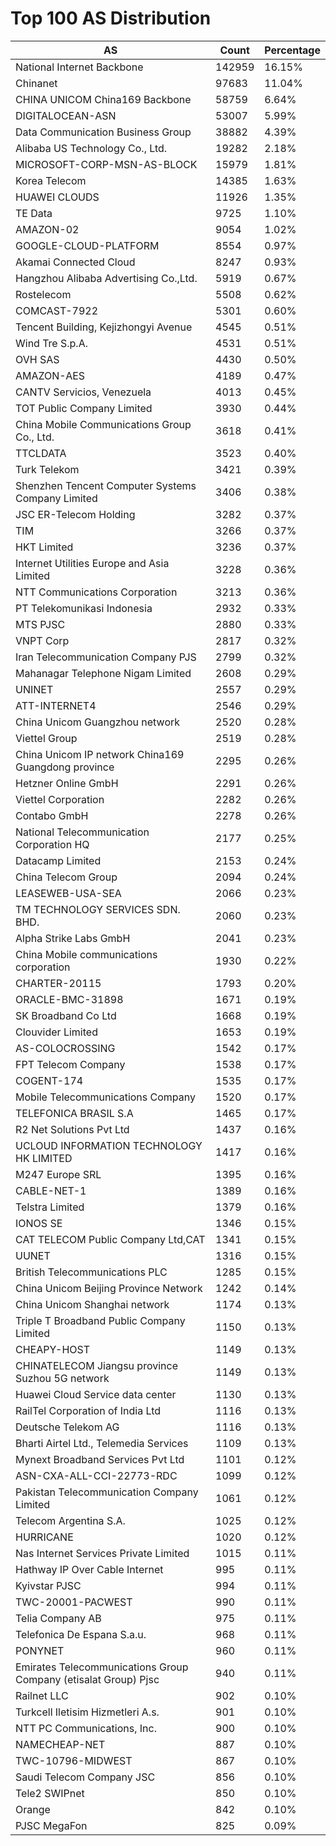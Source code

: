 # Top 100 AS Distribution
| AS | Count | Percentage |
|----|----|----|
| National Internet Backbone | 142959 | 16.15% |
| Chinanet | 97683 | 11.04% |
| CHINA UNICOM China169 Backbone | 58759 | 6.64% |
| DIGITALOCEAN-ASN | 53007 | 5.99% |
| Data Communication Business Group | 38882 | 4.39% |
| Alibaba US Technology Co., Ltd. | 19282 | 2.18% |
| MICROSOFT-CORP-MSN-AS-BLOCK | 15979 | 1.81% |
| Korea Telecom | 14385 | 1.63% |
| HUAWEI CLOUDS | 11926 | 1.35% |
| TE Data | 9725 | 1.10% |
| AMAZON-02 | 9054 | 1.02% |
| GOOGLE-CLOUD-PLATFORM | 8554 | 0.97% |
| Akamai Connected Cloud | 8247 | 0.93% |
| Hangzhou Alibaba Advertising Co.,Ltd. | 5919 | 0.67% |
| Rostelecom | 5508 | 0.62% |
| COMCAST-7922 | 5301 | 0.60% |
| Tencent Building, Kejizhongyi Avenue | 4545 | 0.51% |
| Wind Tre S.p.A. | 4531 | 0.51% |
| OVH SAS | 4430 | 0.50% |
| AMAZON-AES | 4189 | 0.47% |
| CANTV Servicios, Venezuela | 4013 | 0.45% |
| TOT Public Company Limited | 3930 | 0.44% |
| China Mobile Communications Group Co., Ltd. | 3618 | 0.41% |
| TTCLDATA | 3523 | 0.40% |
| Turk Telekom | 3421 | 0.39% |
| Shenzhen Tencent Computer Systems Company Limited | 3406 | 0.38% |
| JSC ER-Telecom Holding | 3282 | 0.37% |
| TIM | 3266 | 0.37% |
| HKT Limited | 3236 | 0.37% |
| Internet Utilities Europe and Asia Limited | 3228 | 0.36% |
| NTT Communications Corporation | 3213 | 0.36% |
| PT Telekomunikasi Indonesia | 2932 | 0.33% |
| MTS PJSC | 2880 | 0.33% |
| VNPT Corp | 2817 | 0.32% |
| Iran Telecommunication Company PJS | 2799 | 0.32% |
| Mahanagar Telephone Nigam Limited | 2608 | 0.29% |
| UNINET | 2557 | 0.29% |
| ATT-INTERNET4 | 2546 | 0.29% |
| China Unicom Guangzhou network | 2520 | 0.28% |
| Viettel Group | 2519 | 0.28% |
| China Unicom IP network China169 Guangdong province | 2295 | 0.26% |
| Hetzner Online GmbH | 2291 | 0.26% |
| Viettel Corporation | 2282 | 0.26% |
| Contabo GmbH | 2278 | 0.26% |
| National Telecommunication Corporation HQ | 2177 | 0.25% |
| Datacamp Limited | 2153 | 0.24% |
| China Telecom Group | 2094 | 0.24% |
| LEASEWEB-USA-SEA | 2066 | 0.23% |
| TM TECHNOLOGY SERVICES SDN. BHD. | 2060 | 0.23% |
| Alpha Strike Labs GmbH | 2041 | 0.23% |
| China Mobile communications corporation | 1930 | 0.22% |
| CHARTER-20115 | 1793 | 0.20% |
| ORACLE-BMC-31898 | 1671 | 0.19% |
| SK Broadband Co Ltd | 1668 | 0.19% |
| Clouvider Limited | 1653 | 0.19% |
| AS-COLOCROSSING | 1542 | 0.17% |
| FPT Telecom Company | 1538 | 0.17% |
| COGENT-174 | 1535 | 0.17% |
| Mobile Telecommunications Company | 1520 | 0.17% |
| TELEFONICA BRASIL S.A | 1465 | 0.17% |
| R2 Net Solutions Pvt Ltd | 1437 | 0.16% |
| UCLOUD INFORMATION TECHNOLOGY HK LIMITED | 1417 | 0.16% |
| M247 Europe SRL | 1395 | 0.16% |
| CABLE-NET-1 | 1389 | 0.16% |
| Telstra Limited | 1379 | 0.16% |
| IONOS SE | 1346 | 0.15% |
| CAT TELECOM Public Company Ltd,CAT | 1341 | 0.15% |
| UUNET | 1316 | 0.15% |
| British Telecommunications PLC | 1285 | 0.15% |
| China Unicom Beijing Province Network | 1242 | 0.14% |
| China Unicom Shanghai network | 1174 | 0.13% |
| Triple T Broadband Public Company Limited | 1150 | 0.13% |
| CHEAPY-HOST | 1149 | 0.13% |
| CHINATELECOM Jiangsu province Suzhou 5G network | 1149 | 0.13% |
| Huawei Cloud Service data center | 1130 | 0.13% |
| RailTel Corporation of India Ltd | 1116 | 0.13% |
| Deutsche Telekom AG | 1116 | 0.13% |
| Bharti Airtel Ltd., Telemedia Services | 1109 | 0.13% |
| Mynext Broadband Services Pvt Ltd | 1101 | 0.12% |
| ASN-CXA-ALL-CCI-22773-RDC | 1099 | 0.12% |
| Pakistan Telecommunication Company Limited | 1061 | 0.12% |
| Telecom Argentina S.A. | 1025 | 0.12% |
| HURRICANE | 1020 | 0.12% |
| Nas Internet Services Private Limited | 1015 | 0.11% |
| Hathway IP Over Cable Internet | 995 | 0.11% |
| Kyivstar PJSC | 994 | 0.11% |
| TWC-20001-PACWEST | 990 | 0.11% |
| Telia Company AB | 975 | 0.11% |
| Telefonica De Espana S.a.u. | 968 | 0.11% |
| PONYNET | 960 | 0.11% |
| Emirates Telecommunications Group Company (etisalat Group) Pjsc | 940 | 0.11% |
| Railnet LLC | 902 | 0.10% |
| Turkcell Iletisim Hizmetleri A.s. | 901 | 0.10% |
| NTT PC Communications, Inc. | 900 | 0.10% |
| NAMECHEAP-NET | 887 | 0.10% |
| TWC-10796-MIDWEST | 867 | 0.10% |
| Saudi Telecom Company JSC | 856 | 0.10% |
| Tele2 SWIPnet | 850 | 0.10% |
| Orange | 842 | 0.10% |
| PJSC MegaFon | 825 | 0.09% |
